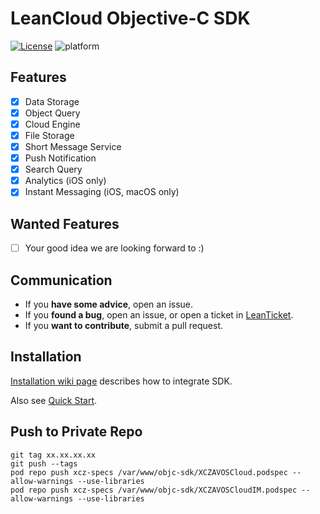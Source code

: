 # LeanCloud Objective-C SDK

[![License](https://img.shields.io/badge/License-Apache%202.0-blue.svg)](https://opensource.org/licenses/Apache-2.0)
![platform](https://img.shields.io/badge/Platform-iOS%20%7C%20macOS%20%7C%20tvOS%20%7C%20watchOS-brightgreen.svg)

## Features
  * [x] Data Storage
  * [x] Object Query
  * [x] Cloud Engine
  * [x] File Storage
  * [x] Short Message Service
  * [x] Push Notification
  * [x] Search Query
  * [x] Analytics (iOS only)
  * [x] Instant Messaging (iOS, macOS only)

## Wanted Features
  * [ ] Your good idea we are looking forward to :)

## Communication
  * If you **have some advice**, open an issue.
  * If you **found a bug**, open an issue, or open a ticket in [LeanTicket][LeanTicket].
  * If you **want to contribute**, submit a pull request.

## Installation

[Installation wiki page][installation-wiki-page] describes how to integrate SDK.

Also see [Quick Start][quick-start].

[LeanTicket]: https://leanticket.cn/t/leancloud
[installation-wiki-page]: https://github.com/leancloud/objc-sdk/wiki/Installation
[quick-start]: https://leancloud.cn/docs/start.html

## Push to Private Repo

```
git tag xx.xx.xx.xx
git push --tags
pod repo push xcz-specs /var/www/objc-sdk/XCZAVOSCloud.podspec --allow-warnings --use-libraries
pod repo push xcz-specs /var/www/objc-sdk/XCZAVOSCloudIM.podspec --allow-warnings --use-libraries
```
